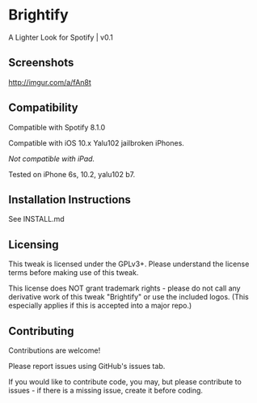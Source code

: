 # Brightify
A Lighter Look for Spotify | v0.1

## Screenshots
http://imgur.com/a/fAn8t

## Compatibility
Compatible with Spotify 8.1.0

Compatible with iOS 10.x Yalu102 jailbroken iPhones.

*Not compatible with iPad.*

Tested on iPhone 6s, 10.2, yalu102 b7.

## Installation Instructions
See INSTALL.md

## Licensing
This tweak is licensed under the GPLv3+. Please understand the license terms
before making use of this tweak.

This license does NOT grant trademark rights - please do not call any
derivative work of this tweak "Brightify" or use the included logos. (This
  especially applies if this is accepted into a major repo.)

## Contributing
Contributions are welcome!

Please report issues using GitHub's issues tab.

If you would like to contribute code, you may, but please contribute to
issues - if there is a missing issue, create it before coding.
